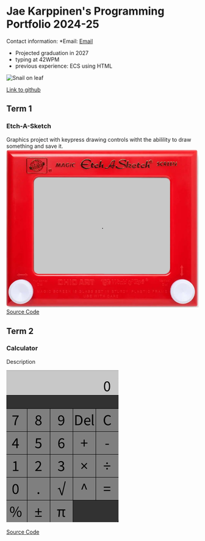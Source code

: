 # Jae Karppinen's Programming Portfolio 2024-25
Contact information:
*Email:
[Email](9687565@Gmail.com)
* Projected graduation in 2027
* typing at 42WPM
* previous experience: ECS using HTML

![Snail on leaf](https://cdn.hswstatic.com/gif/snail-shell.jpg)

[Link to github](https://github.com/) 
  
## Term 1
### Etch-A-Sketch
Graphics project with keypress drawing controls witht the abilility to draw something and save it.
![Running App](https://github.com/Jae-Byrd/programmingportfolio/blob/main/images/SketchEtchA.png?raw=true)
[Source Code](https://github.com/Jae-Byrd/programmingportfolio/blob/main/src/term1/EtchASketch/EtchASketch.pde)

## Term 2
### Calculator
Description

![Running App](https://github.com/Jae-Byrd/programmingportfolio/blob/main/images/calcul.png?raw=true)

[Source Code](https://github.com/Jae-Byrd/programmingportfolio/blob/main/src/term2/Calculator/Calculator.pde)
